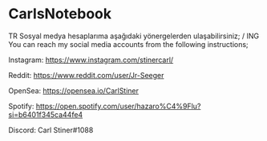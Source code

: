 # CarlsNotebook
TR Sosyal medya hesaplarıma aşağıdaki yönergelerden ulaşabilirsiniz; / ING You can reach my social media accounts from the following instructions;

Instagram: https://www.instagram.com/stinercarl/

Reddit: https://www.reddit.com/user/Jr-Seeger

OpenSea: https://opensea.io/CarlStiner

Spotify: https://open.spotify.com/user/hazaro%C4%9Flu?si=b6401f345ca44fe4

Discord: Carl Stiner#1088
